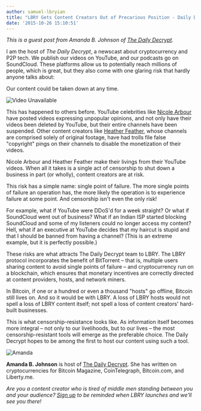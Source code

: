 ```yaml
---
author: samuel-lbryian
title: "LBRY Gets Content Creators Out of Precarious Position - Daily Decrypt's Amanda B. Johnson"
date: '2015-10-26 15:10:51'
---
```


*This is a guest post from Amanda B. Johnson of [The Daily Decrypt](https://www.youtube.com/channel/UCqNCLd2r19wpWWQE6yDLOOQ).*

I am the host of *The Daily Decrypt*, a newscast about cryptocurrency and P2P tech. We publish our videos on YouTube, and our podcasts go on SoundCloud. These platforms allow us to potentially reach millions of people, which is great, but they also come with one glaring risk that hardly anyone talks about:

Our content could be taken down at any time.

![Video Unavailable](https://upload.wikimedia.org/wikipedia/commons/0/02/YouTube_blocked_country_en.png)

This has happened to others before. YouTube celebrities like [Nicole Arbour](https://pedestrian.tv/news/entertainment/youtuber-responsible-for-dear-fat-people-told-to-s/c0f16051-d842-479a-a488-c7303cdefeb7.htm) have posted videos expressing unpopular opinions, and not only have their videos been deleted by YouTube, but their entire channels have been suspended. Other content creators like [Heather Feather](https://www.patreon.com/heatherfeather?ty=h), whose channels are comprised solely of original footage, have had trolls file false "copyright" pings on their channels to disable the monetization of their videos.

Nicole Arbour and Heather Feather make their livings from their YouTube videos. When all it takes is a single act of censorship to shut down a business in part (or wholly), content creators are at risk.

This risk has a simple name: single point of failure. The more single points of failure an operation has, the more likely the operation is to experience failure at some point. And censorship isn't even the only risk!

For example, what if YouTube were DDoS'd for a week straight? Or what if SoundCloud went out of business? What if an Indian ISP started blocking SoundCloud and some of my listeners could no longer access my content? Hell, what if an executive at YouTube decides that my haircut is stupid and that I should be banned from having a channel? (This is an extreme example, but it is perfectly possible.)

These risks are what attracts The Daily Decrypt team to LBRY. The LBRY protocol incorporates the benefit of BitTorrent – that is, multiple users sharing content to avoid single points of failure – and cryptocurrency run on a blockchain, which ensures that monetary incentives are correctly directed at content providers, hosts, and network miners.

In Bitcoin, if one or a hundred or even a thousand "hosts" go offline, Bitcoin still lives on. And so it would be with LBRY. A loss of LBRY hosts would not spell a loss of LBRY content itself; not spell a loss of content creators' hard-built businesses.

This is what censorship-resistance looks like. As information itself becomes more integral – not only to our livelihoods, but to our lives – the most censorship-resistant tools will emerge as the preferable choice. The Daily Decrypt hopes to be among the first to host our content using such a tool.

![Amanda](http://tracesofreality.com/wp-content/uploads/2013/09/amanda-billyrock.jpg)

**Amanda B. Johnson** is host of [The Daily Decrypt](https://www.youtube.com/channel/UCqNCLd2r19wpWWQE6yDLOOQ). She has written on cryptocurrencies for Bitcoin Magazine, CoinTelegraph, Bitcoin.com, and Liberty.me.

*Are you a content creator who is tired of middle men standing between you and your audience? [Sign up](https://lbry.io/get) to be reminded when LBRY launches and we'll see you there!*
